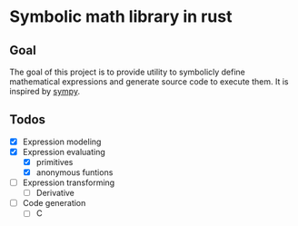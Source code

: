 # Symbolic math library in rust

## Goal

The goal of this project is to provide utility to symbolicly define mathematical expressions and generate source code to execute them. It is inspired by [sympy](https://github.com/sympy/sympy).


## Todos

- [x] Expression modeling
- [x] Expression evaluating
    - [x] primitives
    - [x] anonymous funtions
- [ ] Expression transforming
    - [ ] Derivative
- [ ] Code generation
    - [ ] C
